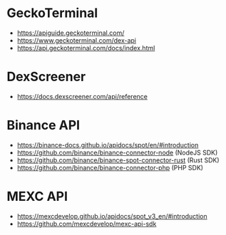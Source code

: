# GeckoTerminal
- https://apiguide.geckoterminal.com/
- https://www.geckoterminal.com/dex-api
- https://api.geckoterminal.com/docs/index.html

# DexScreener
- https://docs.dexscreener.com/api/reference

# Binance API
- https://binance-docs.github.io/apidocs/spot/en/#introduction
- https://github.com/binance/binance-connector-node (NodeJS SDK)
- https://github.com/binance/binance-spot-connector-rust (Rust SDK)
- https://github.com/binance/binance-connector-php (PHP SDK)

# MEXC API
- https://mexcdevelop.github.io/apidocs/spot_v3_en/#introduction
- https://github.com/mexcdevelop/mexc-api-sdk
